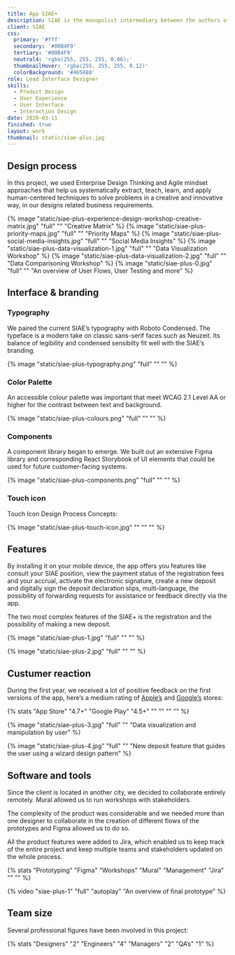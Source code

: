 ```yaml
---
title: App SIAE+
description: SIAE is the monopolist intermediary between the authors of musical tracks and consumers, managing the economic aspects and the distribution of money from royalties of Italian-copyrighted music to authors. I collaborated with them in the creation of the first app SIAE+ that supports all the major services of the company.
client: SIAE
css:
  primary: '#fff'
  secondary: '#00B4F9'
  tertiary: '#00B4F9'
  neutral4: 'rgba(255, 255, 255, 0.06);'
  thumbnailHover: 'rgba(255, 255, 255, 0.12)'
  colorBackground: '#465888'
role: Lead Interface Designer
skills:
  - Product Design
  - User Experience
  - User Interface
  - Interaction Design
date: 2020-03-11
finished: true
layout: work
thumbnail: static/siae-plus.jpg
---
```


## Design process

In this project, we used Enterprise Design Thinking and Agile mindset approaches that help us systematically extract, teach, learn, and apply human-centered techniques to solve problems in a creative and innovative way, in our designs related business requirements.

{% image "static/siae-plus-experience-design-workshop-creative-matrix.jpg" "full" "" "Creative Matrix" %}
{% image "static/siae-plus-priority-maps.jpg" "full" "" "Priority Maps" %}
{% image "static/siae-plus-social-media-insights.jpg" "full" "" "Social Media Insights" %}
{% image "static/siae-plus-data-visualization-1.jpg" "full" "" "Data Visualization Workshop" %}
{% image "static/siae-plus-data-visualization-2.jpg" "full" "" "Data Comparisoning Workshop" %}
{% image "static/siae-plus-0.jpg" "full" "" "An overview of User Flows, User Testing and more" %}

## Interface & branding

### Typography

We paired the current SIAE’s typography with Roboto Condensed. The typeface is a modern take on classic sans-serif faces such as Neuzeit. Its balance of legibility and condensed sensibilty fit well with the SIAE’s branding.

{% image "static/siae-plus-typography.png" "full" "" "" %}

### Color Palette

An accessible colour palette was important that meet WCAG 2.1 Level AA or higher for the contrast between text and background.

{% image "static/siae-plus-colours.png" "full" "" "" %}

### Components

A component library began to emerge. We built out an extensive Figma library and corresponding React Storybook of UI elements that could be used for future customer-facing systems.

{% image "static/siae-plus-components.png" "full" "" "" %}

### Touch icon

Touch Icon Design Process Concepts:

{% image "static/siae-plus-touch-icon.jpg" "" "" "" %}

## Features

By installing it on your mobile device, the app offers you features like consult your SIAE position, view the payment status of the registration fees and your accrual, activate the electronic signature, create a new deposit and digitally sign the deposit declaration slips, multi-language, the possibility of forwarding requests for assistance or feedback directly via the app.

The two most complex features of the SIAE+ is the registration and the possibility of making a new deposit.

{% image "static/siae-plus-1.jpg" "full" "" "" %}

{% image "static/siae-plus-2.jpg" "full" "" "" %}

## Custumer reaction

During the first year, we received a lot of positive feedback on the first versions of the app, here’s a medium rating of [Apple’s](https://apps.apple.com/it/app/siae/id1465450346) and [Google’s](https://play.google.com/store/apps/details?id=it.siae.autorieditori&hl=en_IE&gl=US) stores:

{% stats "App Store" "4.7+" "Google Play" "4.5+" "" "" "" "" %}

{% image "static/siae-plus-3.jpg" "full" "" "Data visualization and manipulation by user" %}

{% image "static/siae-plus-4.jpg" "full" "" "New deposit feature that guides the user using a wizard design pattern" %}

## Software and tools

Since the client is located in another city, we decided to collaborate entirely remotely. Mural allowed us to run workshops with stakeholders.

The complexity of the product was considerable and we needed more than one designer to collaborate in the creation of different flows of the prototypes and Figma allowed us to do so. 

All the product features were added to Jira, which enabled us to keep track of the entire project and keep multiple teams and stakeholders updated on the whole process.

{% stats "Prototyping" "Figma" "Workshops" "Mural" "Management" "Jira" "" "" %}

{% video "siae-plus-1" "full" "autoplay" "An overview of final prototype" %}

## Team size

Several professional figures have been involved in this project:

{% stats "Designers" "2" "Engineers" "4" "Managers" "2" "QA’s" "1" %}